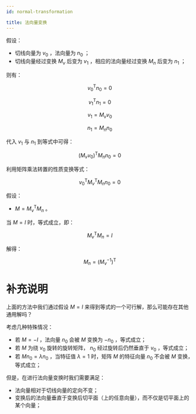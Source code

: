 ```yaml
---
id: normal-transformation

title: 法向量变换
---
```


假设：

- 切线向量为 $v_0$ ，法向量为 $n_0$ ；
- 切线向量经过变换 $M_v$ 后变为 $v_1$ ，相应的法向量经过变换 $M_n$ 后变为 $n_1$ ；

则有：

```math
v_0^{\operatorname{T}} n_0 = 0
```

```math
v_1^{\operatorname{T}} n_1 = 0
```

```math
v_1 = M_v v_0
```

```math
n_1 = M_n n_0
```

代入 $v_1$ 与 $n_1$ 到等式中可得：

```math
(M_v v_0)^{\operatorname{T}} M_n n_0 = 0
```

利用矩阵乘法转置的性质变换等式：

```math
v_0^{\operatorname{T}} M_v^{\operatorname{T}} M_n n_0 = 0
```

假设：

- $M = M_v^{\operatorname{T}} M_n$ 。

当 $M = I$ 时，等式成立，即：

```math
M_v^{\operatorname{T}} M_n = I
```

解得：

```math
M_n = (M_v^{-1})^{\operatorname{T}}
```

# 补充说明

上面的方法中我们通过假设 $M = I$ 来得到等式的一个可行解，那么可能存在其他通用解吗？

考虑几种特殊情况：

- 若 $M = -I$ ，法向量 $n_0$ 会被 $M$ 变换为 $-n_0$ ，等式成立；
- 若 $M$ 为绕 $v_0$ 旋转的旋转矩阵， $n_0$ 经过旋转后仍然垂直于 $v_0$ ，等式成立；
- 若 $M n_0 = \lambda n_0$ ，当特征值 $\lambda = 1$ 时，矩阵 $M$ 的特征向量 $n_0$ 不会被 $M$ 变换，等式成立；

但是，在进行法向量变换时我们需要满足：

- 法向量相对于切线向量的定向不变；
- 变换后的法向量垂直于变换后切平面（上的任意向量），而不仅是切平面上的某个向量；
